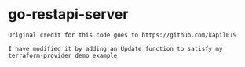 # go-restapi-server


```
Original credit for this code goes to https://github.com/kapil019

I have modified it by adding an Update function to satisfy my terraform-provider demo example

```